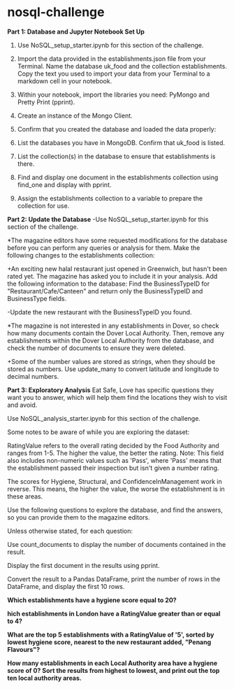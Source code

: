 # nosql-challenge
**Part 1: Database and Jupyter Notebook Set Up**

  1. Use NoSQL_setup_starter.ipynb for this section of the challenge.

  2. Import the data provided in the establishments.json file from your Terminal. Name the database uk_food and the collection establishments. Copy the text you used to import your data from your Terminal to a markdown cell in your notebook.

  3. Within your notebook, import the libraries you need: PyMongo and Pretty Print (pprint).

  4. Create an instance of the Mongo Client.

  5. Confirm that you created the database and loaded the data properly:

  6. List the databases you have in MongoDB. Confirm that uk_food is listed.
  7. List the collection(s) in the database to ensure that establishments is there.
  8. Find and display one document in the establishments collection using find_one and display with pprint.
  9. Assign the establishments collection to a variable to prepare the collection for use.

**Part 2: Update the Database**
-Use NoSQL_setup_starter.ipynb for this section of the challenge.

*The magazine editors have some requested modifications for the database before you can perform any queries or analysis for them. Make the following changes to the establishments collection:

+An exciting new halal restaurant just opened in Greenwich, but hasn't been rated yet. The magazine has asked you to include it in your analysis. Add the following information to the database:
Find the BusinessTypeID for "Restaurant/Cafe/Canteen" and return only the BusinessTypeID and BusinessType fields.

-Update the new restaurant with the BusinessTypeID you found.

*The magazine is not interested in any establishments in Dover, so check how many documents contain the Dover Local Authority. Then, remove any establishments within the Dover Local Authority from the database, and check the number of documents to ensure they were deleted.

+Some of the number values are stored as strings, when they should be stored as numbers. Use update_many to convert latitude and longitude to decimal numbers.

**Part 3: Exploratory Analysis**
Eat Safe, Love has specific questions they want you to answer, which will help them find the locations they wish to visit and avoid.

Use NoSQL_analysis_starter.ipynb for this section of the challenge.

Some notes to be aware of while you are exploring the dataset:

RatingValue refers to the overall rating decided by the Food Authority and ranges from 1-5. The higher the value, the better the rating. Note: This field also includes non-numeric values such as 'Pass', where 'Pass' means that the establishment passed their inspection but isn't given a number rating.

The scores for Hygiene, Structural, and ConfidenceInManagement work in reverse. This means, the higher the value, the worse the establishment is in these areas.

Use the following questions to explore the database, and find the answers, so you can provide them to the magazine editors.

Unless otherwise stated, for each question:

Use count_documents to display the number of documents contained in the result.

Display the first document in the results using pprint.

Convert the result to a Pandas DataFrame, print the number of rows in the DataFrame, and display the first 10 rows.

**Which establishments have a hygiene score equal to 20?**

**hich establishments in London have a RatingValue greater than or equal to 4?**

**What are the top 5 establishments with a RatingValue of '5', sorted by lowest hygiene score, nearest to the new restaurant added, "Penang Flavours"?**

**How many establishments in each Local Authority area have a hygiene score of 0? Sort the results from highest to lowest, and print out the top ten local authority areas.**
